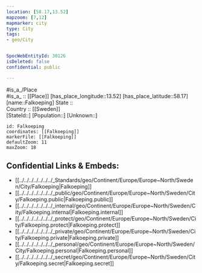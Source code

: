 ```yaml
---
location: [58.17,13.52] 
mapzoom: [7,12] 
mapmarker: city 
type: City
tags:
- geo/City


SpocWebEntityId: 30126
isDeleted: false
confidential: public

---
```

#is_a_/Place  
#is_a_ :: [[Place]] 
[has_place_longitude::13.52] 
[has_place_latitude::58.17] 
[name::Falkoeping] 
State ::  
Country :: [[Sweden]]  
[StateId::] 
[Population::] 
[Unknown::] 


```leaflet
id: Falkoeping
coordinates: [[Falkoeping]] 
markerFile: [[Falkoeping]] 
defaultZoom: 11 
maxZoom: 18
```


## Confidential Links & Embeds: 
- [[../../../../../../../_Standards/geo/Continent/Europe/Europe~North/Sweden/City/Falkoeping|Falkoeping]] 
- [[../../../../../../../_public/geo/Continent/Europe/Europe~North/Sweden/City/Falkoeping.public|Falkoeping.public]] 
- [[../../../../../../../_internal/geo/Continent/Europe/Europe~North/Sweden/City/Falkoeping.internal|Falkoeping.internal]] 
- [[../../../../../../../_protect/geo/Continent/Europe/Europe~North/Sweden/City/Falkoeping.protect|Falkoeping.protect]] 
- [[../../../../../../../_private/geo/Continent/Europe/Europe~North/Sweden/City/Falkoeping.private|Falkoeping.private]] 
- [[../../../../../../../_personal/geo/Continent/Europe/Europe~North/Sweden/City/Falkoeping.personal|Falkoeping.personal]] 
- [[../../../../../../../_secret/geo/Continent/Europe/Europe~North/Sweden/City/Falkoeping.secret|Falkoeping.secret]] 
